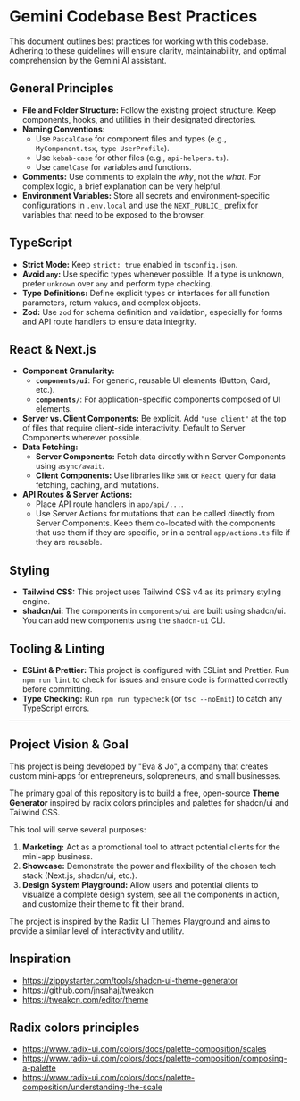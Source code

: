 # Gemini Codebase Best Practices

This document outlines best practices for working with this codebase. Adhering to these guidelines will ensure clarity, maintainability, and optimal comprehension by the Gemini AI assistant.

## General Principles

- **File and Folder Structure:** Follow the existing project structure. Keep components, hooks, and utilities in their designated directories.
- **Naming Conventions:**
  - Use `PascalCase` for component files and types (e.g., `MyComponent.tsx`, `type UserProfile`).
  - Use `kebab-case` for other files (e.g., `api-helpers.ts`).
  - Use `camelCase` for variables and functions.
- **Comments:** Use comments to explain the _why_, not the _what_. For complex logic, a brief explanation can be very helpful.
- **Environment Variables:** Store all secrets and environment-specific configurations in `.env.local` and use the `NEXT_PUBLIC_` prefix for variables that need to be exposed to the browser.

## TypeScript

- **Strict Mode:** Keep `strict: true` enabled in `tsconfig.json`.
- **Avoid `any`:** Use specific types whenever possible. If a type is unknown, prefer `unknown` over `any` and perform type checking.
- **Type Definitions:** Define explicit types or interfaces for all function parameters, return values, and complex objects.
- **Zod:** Use `zod` for schema definition and validation, especially for forms and API route handlers to ensure data integrity.

## React & Next.js

- **Component Granularity:**
  - **`components/ui`**: For generic, reusable UI elements (Button, Card, etc.).
  - **`components/`**: For application-specific components composed of UI elements.
- **Server vs. Client Components:** Be explicit. Add `"use client"` at the top of files that require client-side interactivity. Default to Server Components wherever possible.
- **Data Fetching:**
  - **Server Components:** Fetch data directly within Server Components using `async/await`.
  - **Client Components:** Use libraries like `SWR` or `React Query` for data fetching, caching, and mutations.
- **API Routes & Server Actions:**
  - Place API route handlers in `app/api/...`.
  - Use Server Actions for mutations that can be called directly from Server Components. Keep them co-located with the components that use them if they are specific, or in a central `app/actions.ts` file if they are reusable.

## Styling

- **Tailwind CSS:** This project uses Tailwind CSS v4 as its primary styling engine.
- **shadcn/ui:** The components in `components/ui` are built using shadcn/ui. You can add new components using the `shadcn-ui` CLI.

## Tooling & Linting

- **ESLint & Prettier:** This project is configured with ESLint and Prettier. Run `npm run lint` to check for issues and ensure code is formatted correctly before committing.
- **Type Checking:** Run `npm run typecheck` (or `tsc --noEmit`) to catch any TypeScript errors.

---

## Project Vision & Goal

This project is being developed by "Eva & Jo", a company that creates custom mini-apps for entrepreneurs, solopreneurs, and small businesses.

The primary goal of this repository is to build a free, open-source **Theme Generator** inspired by radix colors principles and palettes for shadcn/ui and Tailwind CSS.

This tool will serve several purposes:

1.  **Marketing:** Act as a promotional tool to attract potential clients for the mini-app business.
2.  **Showcase:** Demonstrate the power and flexibility of the chosen tech stack (Next.js, shadcn/ui, etc.).
3.  **Design System Playground:** Allow users and potential clients to visualize a complete design system, see all the components in action, and customize their theme to fit their brand.

The project is inspired by the Radix UI Themes Playground and aims to provide a similar level of interactivity and utility.

## Inspiration

- https://zippystarter.com/tools/shadcn-ui-theme-generator
- https://github.com/jnsahaj/tweakcn
- https://tweakcn.com/editor/theme

## Radix colors principles

- https://www.radix-ui.com/colors/docs/palette-composition/scales
- https://www.radix-ui.com/colors/docs/palette-composition/composing-a-palette
- https://www.radix-ui.com/colors/docs/palette-composition/understanding-the-scale
